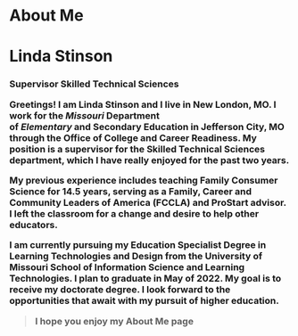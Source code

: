 # About Me
<h1> Linda Stinson </h1>
<h3> Supervisor Skilled Technical Sciences </3>
<p>Greetings! I am Linda Stinson and I live in New London, MO. I work for the <em>Missouri</em> Department <br/> of <em>Elementary</em> and Secondary Education in Jefferson City, MO through the Office of College and Career Readiness. My position is a supervisor for the Skilled Technical Sciences department, which I have really enjoyed for the past two years.

My previous experience includes teaching Family Consumer Science for 14.5 years, serving as a Family, Career and Community Leaders of America (FCCLA) and <strong>ProStart</strong> advisor. I left the classroom for a change and desire to help other educators.

I am currently pursuing my Education Specialist Degree in Learning Technologies and Design from the University of Missouri School of Information Science and Learning Technologies. I plan to graduate in May of 2022. My goal is to receive my doctorate degree. I look forward to the opportunities that await with my pursuit of higher education.</p>
<blockquote>I hope you enjoy my About Me page</blockquote>

